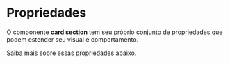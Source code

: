 # Propriedades

O componente **card section** tem seu próprio conjunto de propriedades que podem estender seu visual e comportamento. 

Saiba mais sobre essas propriedades abaixo.